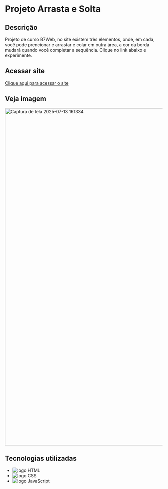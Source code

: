 # Projeto Arrasta e Solta
## Descrição
Projeto de curso B7Web, no site existem três elementos, onde, em cada, você pode prencionar e arrastar e colar em outra área, a cor da borda mudará quando você completar a sequência. Clique no link abaixo e experimente.
## Acessar site
<a href="https://jefersonssant.github.io/arrasta-solta/" target="_blank">Clique aqui para acessar o site<a/>
## Veja imagem
<img width="1919" height="1079" alt="Captura de tela 2025-07-13 161334" src="https://github.com/user-attachments/assets/9125faed-5343-48c0-972e-17b4cdff8bce" />

## Tecnologias utilizadas
* <img src="https://img.shields.io/badge/HTML5-E34F26?style=for-the-badge&logo=html5&logoColor=white" alt="logo HTML">
* <img src="https://img.shields.io/badge/CSS3-1572B6?style=for-the-badge&logo=css3&logoColor=white" alt="logo CSS">
* <img src="https://img.shields.io/badge/JavaScript-323330?style=for-the-badge&logo=javascript&logoColor=F7DF1E" alt="logo JavaScript">
